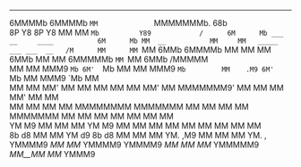 
                                                                                                          
                                                                                                          
   ____                                  ____   ___              ________                                 
  6MMMMb                                6MMMMb  `MM              `MMMMMMMb.          68b                  
 8P    Y8                              8P    Y8  MM               MM    `Mb          Y89            /     
6M      Mb ___  __     ____           6M      Mb MM  __           MM     MM   _____  ___ ___  __   /M     
MM      MM `MM 6MMb   6MMMMb          MM      MM MM 6MMb          MM     MM  6MMMMMb `MM `MM 6MMb /MMMMM  
MM      MM  MMM9 `Mb 6M'  `Mb         MM      MM MMM9 `Mb         MM    .M9 6M'   `Mb MM  MMM9 `Mb MM     
MM      MM  MM'   MM MM    MM         MM      MM MM'   MM         MMMMMMM9' MM     MM MM  MM'   MM MM     
MM      MM  MM    MM MMMMMMMM MMMMMMM MM      MM MM    MM MMMMMMM MM        MM     MM MM  MM    MM MM     
YM      M9  MM    MM MM               YM      M9 MM    MM         MM        MM     MM MM  MM    MM MM     
 8b    d8   MM    MM YM    d9          8b    d8  MM    MM         MM        YM.   ,M9 MM  MM    MM YM.  , 
  YMMMM9   _MM_  _MM_ YMMMM9            YMMMM9  _MM_  _MM_       _MM_        YMMMMM9 _MM__MM_  _MM_ YMMM9 
                                                                                                          
                                                                                                          
                                                                                                          



                                                                                                 



<!---
OneOhPoint/OneOhPoint is a ✨ special ✨ repository because its `README.md` (this file) appears on your GitHub profile.
You can click the Preview link to take a look at your changes.
--->

